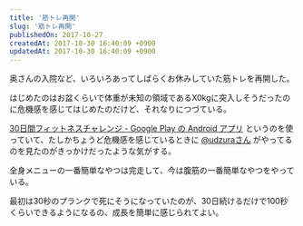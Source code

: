 ```yaml
---
title: '筋トレ再開'
slug: '筋トレ再開'
publishedOn: 2017-10-27
createdAt: 2017-10-30 16:40:09 +0900
updatedAt: 2017-10-30 16:40:09 +0900
---
```

奥さんの入院など、いろいろあってしばらくお休みしていた筋トレを再開した。

はじめたのはお盆くらいで体重が未知の領域であるX0kgに突入しそうだったのに危機感を感じてはじめたのだけど、それなりにつづている。

[30日間フィットネスチャレンジ - Google Play の Android アプリ](https://play.google.com/store/apps/details?id=com.popularapp.thirtydayfitnesschallenge) というのを使っていて、たしかちょうど危機感を感じているときに [@udzuraさん](https://twitter.com/udzura) がやってるのを見たのがきっかけだったような気がする。

全身メニューの一番簡単なやつは完走して、今は腹筋の一番簡単なやつをやっている。

最初は30秒のプランクで死にそうになっていたのが、30日続けるだけで100秒くらいできるようになるの、成長を簡単に感じられてよい。
